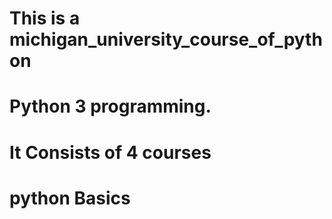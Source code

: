 # This is a michigan_university_course_of_python
# Python 3 programming.
# It Consists of 4 courses
# python Basics 
# 
